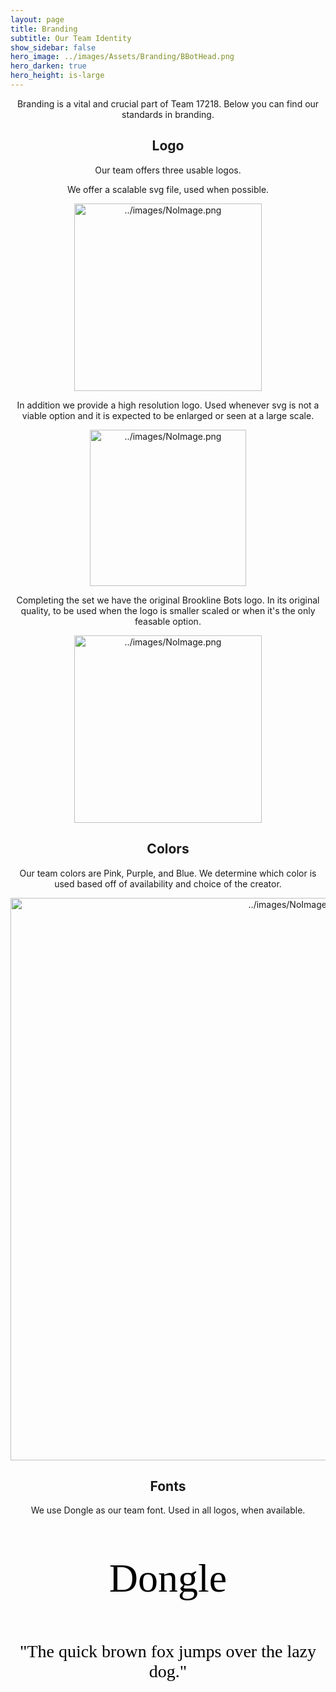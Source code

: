 ```yaml
---
layout: page
title: Branding
subtitle: Our Team Identity
show_sidebar: false
hero_image: ../images/Assets/Branding/BBotHead.png
hero_darken: true 
hero_height: is-large
--- 
```

<div class="full" style="text-align: center">
<p>Branding is a vital and crucial part of Team 17218. Below you can find our standards in branding.</p>

<h2><center>Logo</center></h2>

<p>Our team offers three usable logos. </p>

<p>We offer a scalable svg file, used when possible.</p>

<a href="../images/Assets/Branding/BrooklineBots.svg" download>
    <img width="300px" src="../images/Assets/Branding/BrooklineBots.svg" alt="../images/NoImage.png">
</a>
                                               
<p>In addition we provide a high resolution logo. Used whenever svg is not a viable option and it is expected to be enlarged or seen at a large scale.</p>
<a href="../images/Assets/Branding/BrooklineBots.svg" download>
<img width="250px" src="../images/Assets/Branding/BrooklineBots.svg" alt="../images/NoImage.png">
</a>

<p>Completing the set we have the original Brookline Bots logo. In its original quality, to be used when the logo is smaller scaled or when it's the only feasable option.</p>
<a href="../images/Assets/Branding/LowRes.png" download>
    <img width="300px" src="../images/Assets/Branding/LowRes.png" alt="../images/NoImage.png">
</a>
<h2>Colors</h2>
<p> Our team colors are Pink, Purple, and Blue. We determine which color is used based off of availability and choice of the creator.</p>

<a href="../images/Assets/Branding/colors.png" download>
    <img width = "900x" src="../images/Assets/Branding/colors.png" alt="../images/NoImage.png">
</a>

<h2>Fonts</h2>
<p>We use Dongle as our team font. Used in all logos, when available.</p>
<p class="hidden-when-failed" style="color: black; font-family: Dongle; font-size: 64px;">Dongle</p>
<p class="hidden-when-failed" style="color: black; font-family: Dongle; font-size: 28px;">"The quick brown fox jumps over the lazy dog."</p>
<p id="font-message" style="color: red; font-size: 16px;" class="font-message"></p>
</div>



<style>
    .font-message {
        color: black;
        font-family: Dongle, sans-serif;
        font-size: 28px;
    }
</style>
<script>
    function isFontLoaded(fontName) {
        var canvas = document.createElement("canvas");
        var context = canvas.getContext("2d");
        var text = "abcdefghijklmnopqrstuvwxyz0123456789";
        context.font = "40px " + fontName + ", sans-serif";
        var originalWidth = context.measureText(text).width;
        context.font = "40px sans-serif";
        var fallbackWidth = context.measureText(text).width;
        return originalWidth !== fallbackWidth;
    }
    
    // Check if Dongle font is loaded
    window.onload = function() {
        if (!isFontLoaded("Dongle")) {
            var messageElement = document.getElementById("font-message");
            messageElement.innerHTML = "It appears that you're using a browser that is not compatible with the Dongle font. This can be caused by an unexpected MIME type and/or an outdated browser. For the best viewing experience please use a different browser.";
            
            // Hide the lines that should only be displayed when Dongle font is rendered correctly
            var hiddenElements = document.getElementsByClassName("hidden-when-failed");
            for (var i = 0; i < hiddenElements.length; i++) {
                hiddenElements[i].style.display = "none";
            }
        }
    }
</script>
